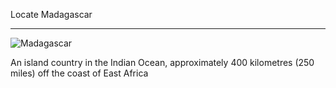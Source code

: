 Locate Madagascar

---

![Madagascar](https://upload.wikimedia.org/wikipedia/commons/thumb/4/41/Location_Madagascar_AU_Africa.svg/500px-Location_Madagascar_AU_Africa.svg.png)

An island country in the Indian Ocean, approximately 400 kilometres (250 miles) off the coast of East Africa

